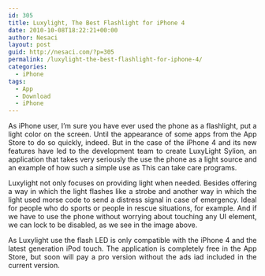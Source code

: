 ```yaml
---
id: 305
title: Luxylight, The Best Flashlight for iPhone 4
date: 2010-10-08T18:22:21+00:00
author: Nesaci
layout: post
guid: http://nesaci.com/?p=305
permalink: /luxylight-the-best-flashlight-for-iphone-4/
categories:
  - iPhone
tags:
  - App
  - Download
  - iPhone
---
```

<p style="text-align: justify;">
  As iPhone user, I’m sure you have ever used the phone as a flashlight, put a light color on the screen. Until the appearance of some apps from the App Store to do so quickly, indeed. But in the case of the iPhone 4 and its new features have led to the development team to create LuxyLight Sylion, an application that takes very seriously the use the phone as a light source and an example of how such a simple use as This can take care programs.
</p>

<p style="text-align: justify;">
  Luxylight not only focuses on providing light when needed. Besides offering a way in which the light flashes like a strobe and another way in which the light used morse code to send a distress signal in case of emergency. Ideal for people who do sports or people in rescue situations, for example. And if we have to use the phone without worrying about touching any UI element, we can lock to be disabled, as we see in the image above.
</p>

<p style="text-align: justify;">
  As Luxylight use the flash LED is only compatible with the iPhone 4 and the latest generation iPod touch. The application is completely free in the App Store, but soon will pay a pro version without the ads iad included in the current version.
</p>